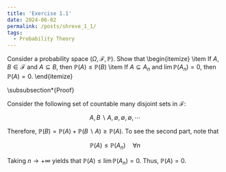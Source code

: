 ```yaml
---
title: 'Exercise 1.1'
date: 2024-06-02
permalink: /posts/shreve_1_1/
tags:
  - Probability Theory
---
```


Consider a probability space $(\Omega,\mathcal{F},\mathbb{P})$. Show that 
\begin{itemize}
    \item If $A,B \in \mathcal{F}$ and $A\subseteq B$, then $\mathbb{P}(A)\leq \mathbb{P}(B)$
    \item If $A\subseteq A_n$ and $\lim \mathbb{P}(A_n)=0$, then $\mathbb{P}(A)=0$.
\end{itemize}

\subsubsection*{Proof} 

Consider the following set of countable many disjoint sets in $\mathcal{F}$:


$$A, B\backslash A, \emptyset, \emptyset, \emptyset,\cdots$$

Therefore, $\mathbb{P}(B) = \mathbb{P}(A)+\mathbb{P}(B\backslash A) \geq \mathbb{P}(A)$. To see the second part, note that 

$$\mathbb{P}(A) \leq \mathbb{P}(A_n) \quad \forall n$$

Taking $n\to +\infty$ yields that $\mathbb{P}(A) \leq  \lim \mathbb{P}(A_n)=0$. Thus, $\mathbb{P}(A)=0$.

